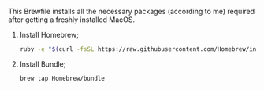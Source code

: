 This Brewfile installs all the necessary packages (according to me) required after getting a freshly installed MacOS.

1. Install Homebrew;
    ```bash
    ruby -e "$(curl -fsSL https://raw.githubusercontent.com/Homebrew/install/master/install)"
    ```
  
2. Install Bundle;
    ```bash
    brew tap Homebrew/bundle
    ```
